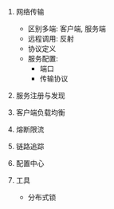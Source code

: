 1. 网络传输
   - 区别多端: 客户端, 服务端
   - 远程调用: 反射
   - 协议定义
   - 服务配置:
     - 端口
     - 传输协议
2. 服务注册与发现
3. 客户端负载均衡
4. 熔断限流
5. 链路追踪
6. 配置中心

7. 工具
   - 分布式锁